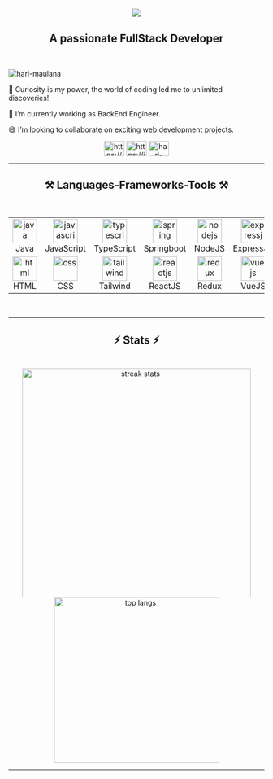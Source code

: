 
<h1 align="center">
    <img src="https://readme-typing-svg.herokuapp.com/?font=Righteous&size=35&center=true&vCenter=true&width=500&height=70&duration=4000&lines=Hi+Buddy!+👋;+I'm+Hari+Maulana!;" />
</h1>

<h2 align="center">A passionate FullStack Developer</h2>

<br/>

<div>


<p align="left"> <img src="https://komarev.com/ghpvc/?username=hari-maulana&label=Profile%20views&color=0e75b6&style=flat" alt="hari-maulana" /> </p> 
 
👀 Curiosity is my power, the world of coding led me to unlimited discoveries!

🌱 I’m currently working as BackEnd Engineer.

😄 I’m looking to collaborate on exciting web development projects.

 </div>
 
<div align="center"> 
    <a href="https://www.linkedin.com/in/hari-maulana/" target="blank"><img align="center" src="https://raw.githubusercontent.com/rahuldkjain/github-profile-readme-generator/master/src/images/icons/Social/linked-in-alt.svg" alt="https://www.linkedin.com/in/hari-maulana/" height="30" width="40" /></a>
    <a href="https://instagram.com/harimaulana11" target="blank"><img align="center" src="https://raw.githubusercontent.com/rahuldkjain/github-profile-readme-generator/master/src/images/icons/Social/instagram.svg" alt="https://instagram.com/harimaulana11" height="30" width="40" /></a>
    <a href="https://twitter.com/hari_maulanaa" target="blank"><img align="center" src="https://raw.githubusercontent.com/rahuldkjain/github-profile-readme-generator/master/src/images/icons/Social/twitter.svg" alt="hari-maulanaa" height="30" width="40" /></a>
</div>

 <hr/>
 
<h2 align="center">⚒️ Languages-Frameworks-Tools ⚒️</h2>
<br/>
<table align="center">

  <tr>
    <td align="center" width="96">
        <img src="https://skillicons.dev/icons?i=java" width="48" height="48" alt="java" />
        <br>Java
    </td>
     <td align="center" width="96">
        <img src="https://skillicons.dev/icons?i=javascript" width="48" height="48" alt="javascript" />
        <br>JavaScript
    </td>
    <td align="center" width="96">
        <img src="https://skillicons.dev/icons?i=typescript" width="48" height="48" alt="typescript" />
        <br>TypeScript
    </td>
    <td align="center" width="96">
        <img src="https://skillicons.dev/icons?i=spring" width="48" height="48" alt="spring" />
        <br>Springboot
    </td>
    <td align="center" width="96">
        <img src="https://skillicons.dev/icons?i=nodejs" width="48" height="48" alt="nodejs" />
        <br>NodeJS
    </td>
    <td align="center" width="96">
        <img src="https://skillicons.dev/icons?i=expressjs" width="48" height="48" alt="expressjs" />
        <br>ExpressJS
    </td>
    <td align="center" width="96">
        <img src="https://skillicons.dev/icons?i=postgresql" width="48" height="48" alt="postgresql" />
        <br>PostgreSQL
    </td>
    <td align="center" width="96">
        <img src="https://skillicons.dev/icons?i=prisma" width="48" height="48" alt="prisma" />
        <br>Prisma
    </td>
</tr>
<tr>
  <td align="center" width="96">
        <img src="https://skillicons.dev/icons?i=html" width="48" height="48" alt="html" />
        <br>HTML
    </td>
    <td align="center" width="96">
        <img src="https://skillicons.dev/icons?i=css" width="48" height="48" alt="css" />
        <br>CSS
    </td>
    <td align="center" width="96">
        <img src="https://skillicons.dev/icons?i=tailwind" width="48" height="48" alt="tailwind" />
        <br>Tailwind
    </td>
   <td align="center" width="96">
        <img src="https://skillicons.dev/icons?i=react" width="48" height="48" alt="reactjs" />
        <br>ReactJS
    </td>
    <td align="center" width="96">
        <img src="https://skillicons.dev/icons?i=redux" width="48" height="48" alt="redux" />
        <br>Redux
    </td>
   </td>
     <td align="center" width="96">
        <img src="https://skillicons.dev/icons?i=vuejs" width="48" height="48" alt="vuejs" />
        <br>VueJS
    </td>
    <td align="center" width="96">
        <img src="https://skillicons.dev/icons?i=git" width="48" height="48" alt="git" />
        <br>Git
    </td>
    <td align="center" width="96">
        <img src="https://skillicons.dev/icons?i=github" width="48" height="48" alt="github" />
        <br>Github
</tr>
</table>

<br/>

<hr/>

<h2 align="center">⚡ Stats ⚡</h2>
<br>
<div align=center>
  <img width="450" src="https://github-readme-streak-stats-salesp07.vercel.app/?user=hari-maulana&count_private=true&theme=react&border_radius=10" alt="streak stats"/>
  <img width=325 src="https://github-readme-stats-salesp07.vercel.app/api/top-langs/?username=hari-maulana&hide=HTML&langs_count=8&layout=compact&theme=react&border_radius=10&size_weight=0.5&count_weight=0.5&exclude_repo=github-readme-stats" alt="top langs" />
</div>

<hr/>
